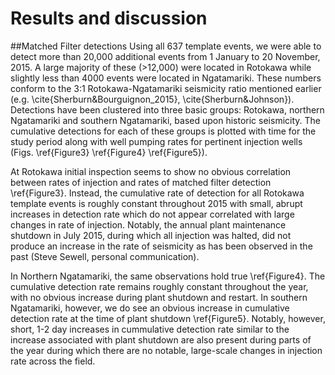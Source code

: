 # Results and discussion
##Matched Filter detections
Using all 637 template events, we were able to detect more than 20,000 additional events from 1 January to 20 November, 2015. A large majority of these (>12,000) were located in Rotokawa while slightly less than 4000 events were located in Ngatamariki. These numbers conform to the 3:1 Rotokawa-Ngatamariki seismicity ratio mentioned earlier (e.g. \cite{Sherburn&Bourguignon_2015}, \cite{Sherburn&Johnson}). Detections have been clustered into three basic groups: Rotokawa, northern Ngatamariki and southern Ngatamariki, based upon historic seismicity. The cumulative detections for each of these groups is plotted with time for the study period along with well pumping rates for pertinent injection wells (Figs. \ref{Figure3} \ref{Figure4} \ref{Figure5}). 

At Rotokawa initial inspection seems to show no obvious correlation between rates of injection and rates of matched filter detection \ref{Figure3}. Instead, the cumulative rate of detection for all Rotokawa template events is roughly constant throughout 2015 with small, abrupt increases in detection rate which do not appear correlated with large changes in rate of injection. Notably, the annual plant maintenance shutdown in July 2015, during which all injection was halted, did not produce an increase in the rate of seismicity as has been observed in the past (Steve Sewell, personal communication).

In Northern Ngatamariki, the same observations hold true \ref{Figure4}. The cumulative detection rate remains roughly constant throughout the year, with no obvious increase during plant shutdown and restart. In southern Ngatamariki, however, we do see an obvious increase in cumulative detection rate at the time of plant shutdown \ref{Figure5}. Notably, however, short, 1-2 day increases in cummulative detection rate similar to the increase associated with plant shutdown are also present during parts of the year during which there are no notable, large-scale changes in injection rate across the field.
